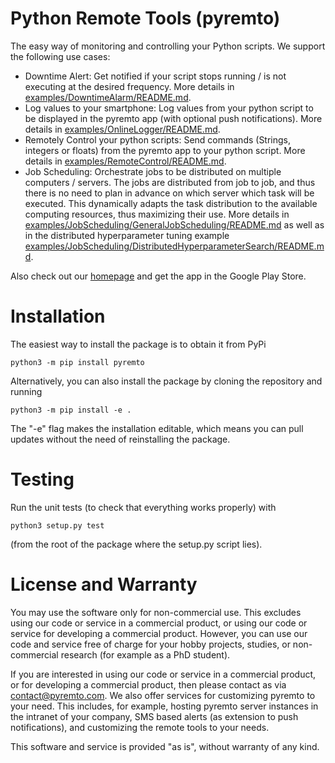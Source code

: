 # Python Remote Tools (pyremto)

The easy way of monitoring and controlling your Python scripts. We support the following use cases:

- Downtime Alert: Get notified if your script stops running / is not executing at the desired frequency. More details in [examples/DowntimeAlarm/README.md](https://github.com/MatthiasKi/pyremto/tree/master/examples/DowntimeAlarm).
- Log values to your smartphone: Log values from your python script to be displayed in the pyremto app (with optional push notifications). More details in [examples/OnlineLogger/README.md](https://github.com/MatthiasKi/pyremto/tree/master/examples/OnlineLogger).
- Remotely Control your python scripts: Send commands (Strings, integers or floats) from the pyremto app to your python script. More details in [examples/RemoteControl/README.md](https://github.com/MatthiasKi/pyremto/tree/master/examples/RemoteControl).
- Job Scheduling: Orchestrate jobs to be distributed on multiple computers / servers. The jobs are distributed from job to job, and thus there is no need to plan in advance on which server which task will be executed. This dynamically adapts the task distribution to the available computing resources, thus maximizing their use. More details in [examples/JobScheduling/GeneralJobScheduling/README.md](https://github.com/MatthiasKi/pyremto/tree/master/examples/JobScheduling/GeneralJobScheduling) as well as in the distributed hyperparameter tuning example [examples/JobScheduling/DistributedHyperparameterSearch/README.md](https://github.com/MatthiasKi/pyremto/tree/master/examples/JobScheduling/DistributedHyperparameterSearch). 

Also check out our [homepage](https://www.pyremto.com) and get the app in the Google Play Store.

# Installation

The easiest way to install the package is to obtain it from PyPi

    python3 -m pip install pyremto

Alternatively, you can also install the package by cloning the repository and running

    python3 -m pip install -e .

The "-e" flag makes the installation editable, which means you can pull updates without the need of reinstalling the package.

# Testing

Run the unit tests (to check that everything works properly) with

    python3 setup.py test

(from the root of the package where the setup.py script lies).

# License and Warranty

You may use the software only for non-commercial use. This excludes using our code or service in a commercial product, or using our code or service for developing a commercial product. However, you can use our code and service free of charge for your hobby projects, studies, or non-commercial research (for example as a PhD student).

If you are interested in using our code or service in a commercial product, or for developing a commercial product, then please contact as via [contact@pyremto.com](mailto:contact@pyremto.com). We also offer services for customizing pyremto to your need. This includes, for example, hosting pyremto server instances in the intranet of your company, SMS based alerts (as extension to push notifications), and customizing the remote tools to your needs.

This software and service is provided "as is", without warranty of any kind.
